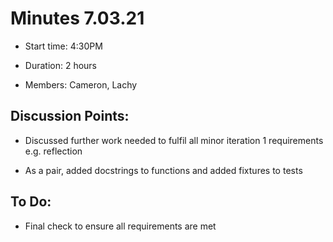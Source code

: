 # Minutes 7.03.21

* Start time: 4:30PM 

* Duration: 2 hours 

* Members: Cameron, Lachy 

## Discussion Points: 

* Discussed further work needed to fulfil all minor iteration 1 requirements e.g. reflection

* As a pair, added docstrings to functions and added fixtures to tests

## To Do: 

* Final check to ensure all requirements are met